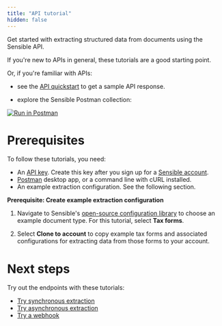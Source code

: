 ```yaml
---
title: "API tutorial"
hidden: false
---
```


Get started with extracting structured data from documents using the Sensible API.

If you're new to APIs in general, these tutorials are a good starting point.

Or, if you're familiar with APIs:

- see the [API quickstart](doc:quickstart) to get a sample API response.

- explore the Sensible Postman collection:

[![Run in Postman](https://run.pstmn.io/button.svg)](https://god.gw.postman.com/run-collection/16839934-45339059-3fec-4c31-a891-9a12a3e1c22b?action=collection%2Ffork&collection-url=entityId%3D16839934-45339059-3fec-4c31-a891-9a12a3e1c22b%26entityType%3Dcollection%26workspaceId%3Ddbde09dc-b7dd-487d-a68f-20d32b008f90)


Prerequisites
====

To follow these tutorials, you need:

- An [API key](https://app.sensible.so/account). Create this key after you sign up for a [Sensible account](https://app.sensible.so/register). 
-  [Postman](https://www.postman.com/) desktop app, or a command line with cURL installed.
-  An example extraction configuration. See the following section.

**Prerequisite: Create example extraction configuration**

1. Navigate to Sensible's [open-source configuration library](https://app.sensible.so/library/) to choose an example document type. For this tutorial, select **Tax forms**.

2. Select **Clone to account** to copy example tax forms and associated configurations for extracting data from those forms to your account.



Next steps
====

Try out the endpoints with these tutorials:

- [Try synchronous extraction](doc:api-tutorial-sync)
- [Try asynchronous extraction](doc:api-tutorial-async-1)
- [Try a webhook](doc:api-tutorial-webhook)

